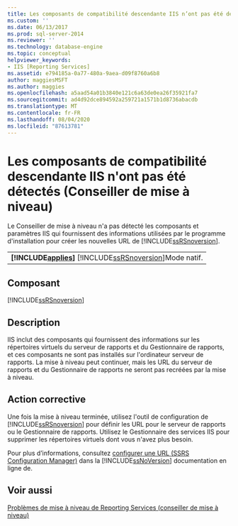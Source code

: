 ```yaml
---
title: Les composants de compatibilité descendante IIS n’ont pas été détectés (conseiller de mise à niveau) | Microsoft Docs
ms.custom: ''
ms.date: 06/13/2017
ms.prod: sql-server-2014
ms.reviewer: ''
ms.technology: database-engine
ms.topic: conceptual
helpviewer_keywords:
- IIS [Reporting Services]
ms.assetid: e794185a-0a77-480a-9aea-d09f8760a6b8
author: maggiesMSFT
ms.author: maggies
ms.openlocfilehash: a5aad54a01b3840e121c6a63de0ea26f35921fa7
ms.sourcegitcommit: ad4d92dce894592a259721a1571b1d8736abacdb
ms.translationtype: MT
ms.contentlocale: fr-FR
ms.lasthandoff: 08/04/2020
ms.locfileid: "87613781"
---
```

# <a name="iis-backward-compatibility-components-were-not-detected-upgrade-advisor"></a>Les composants de compatibilité descendante IIS n'ont pas été détectés (Conseiller de mise à niveau)
  Le Conseiller de mise à niveau n'a pas détecté les composants et paramètres IIS qui fournissent des informations utilisées par le programme d'installation pour créer les nouvelles URL de [!INCLUDE[ssRSnoversion](../../includes/ssrsnoversion-md.md)].  
  
||  
|-|  
|**[!INCLUDE[applies](../../includes/applies-md.md)]**  [!INCLUDE[ssRSnoversion](../../includes/ssrsnoversion-md.md)]Mode natif.|  
  
## <a name="component"></a>Composant  
 [!INCLUDE[ssRSnoversion](../../includes/ssrsnoversion-md.md)]  
  
## <a name="description"></a>Description  
 IIS inclut des composants qui fournissent des informations sur les répertoires virtuels du serveur de rapports et du Gestionnaire de rapports, et ces composants ne sont pas installés sur l'ordinateur serveur de rapports. La mise à niveau peut continuer, mais les URL du serveur de rapports et du Gestionnaire de rapports ne seront pas recréées par la mise à niveau.  
  
## <a name="corrective-action"></a>Action corrective  
 Une fois la mise à niveau terminée, utilisez l'outil de configuration de [!INCLUDE[ssRSnoversion](../../includes/ssrsnoversion-md.md)] pour définir les URL pour le serveur de rapports ou le Gestionnaire de rapports. Utilisez le Gestionnaire des services IIS pour supprimer les répertoires virtuels dont vous n'avez plus besoin.  
  
 Pour plus d’informations, consultez [configurer une URL &#40;SSRS Configuration Manager&#41;](../../reporting-services/install-windows/configure-a-url-ssrs-configuration-manager.md) dans la [!INCLUDE[ssNoVersion](../../includes/ssnoversion-md.md)] documentation en ligne de.  
  
## <a name="see-also"></a>Voir aussi  
 [Problèmes de mise à niveau de Reporting Services &#40;conseiller de mise à niveau&#41;](../../../2014/sql-server/install/reporting-services-upgrade-issues-upgrade-advisor.md)  
  
  
